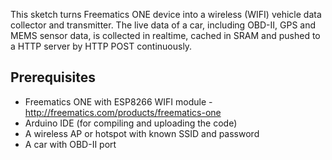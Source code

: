 This sketch turns Freematics ONE device into a wireless (WIFI) vehicle data collector and transmitter. The live data of a car, including OBD-II, GPS and MEMS sensor data, is collected in realtime, cached in SRAM and pushed to a HTTP server by HTTP POST continuously.

Prerequisites
-------------

* Freematics ONE with ESP8266 WIFI module - http://freematics.com/products/freematics-one
* Arduino IDE (for compiling and uploading the code)
* A wireless AP or hotspot with known SSID and password
* A car with OBD-II port
